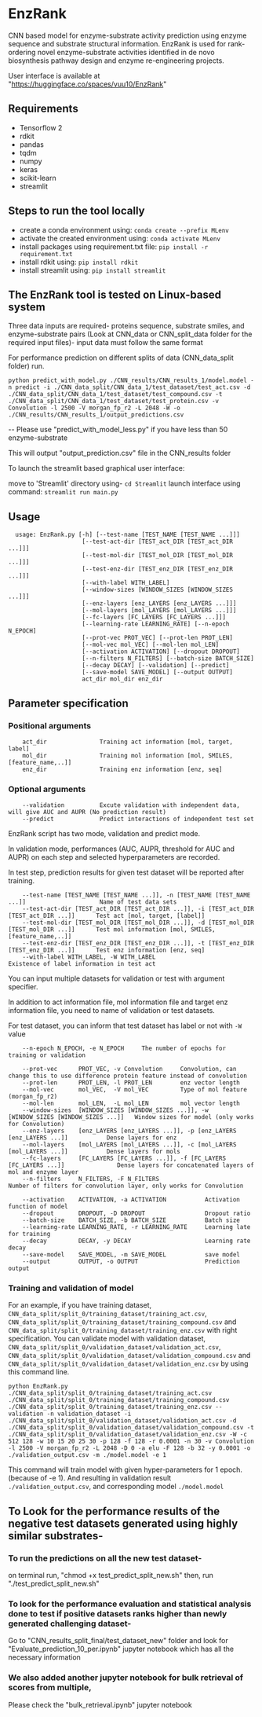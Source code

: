 # EnzRank

CNN based model for enzyme-substrate activity prediction using enzyme sequence and substrate structural information. EnzRank is used for rank-ordering novel enzyme-substrate activities identified in de novo biosynthesis pathway design and enzyme re-engineering projects. 

User interface is available at "https://huggingface.co/spaces/vuu10/EnzRank"

## Requirements
- Tensorflow 2
- rdkit
- pandas
- tqdm
- numpy 
- keras 
- scikit-learn
- streamlit

## Steps to run the tool locally

- create a conda environment using: `conda create --prefix MLenv`
- activate the created environment using: `conda activate MLenv`
- install packages using requirement.txt file: `pip install -r requirement.txt`
- install rdkit using: `pip install rdkit` 
- install streamlit using: `pip install streamlit`

## The EnzRank tool is tested on Linux-based system

Three data inputs are required- proteins sequence, substrate smiles, and enzyme-substrate pairs (Look at CNN_data or CNN_split_data folder for the required input files)- input data must follow the same format

For performance prediction on different splits of data (CNN_data_split folder) run. 

`python predict_with_model.py ./CNN_results/CNN_results_1/model.model -n predict -i ./CNN_data_split/CNN_data_1/test_dataset/test_act.csv -d ./CNN_data_split/CNN_data_1/test_dataset/test_compound.csv -t ./CNN_data_split/CNN_data_1/test_dataset/test_protein.csv -v Convolution -l 2500 -V morgan_fp_r2 -L 2048 -W -o ./CNN_results/CNN_results_1/output_predictions.csv`

-- Please use "predict_with_model_less.py" if you have less than 50 enzyme-substrate 

This will output "output_prediction.csv" file in the CNN_results folder

To launch the streamlit based graphical user interface: 

move to 'Streamlit' directory using- `cd Streamlit` 
launch interface using command: `streamlit run main.py` 


## Usage 
```
  usage: EnzRank.py [-h] [--test-name [TEST_NAME [TEST_NAME ...]]]
                     [--test-act-dir [TEST_act_DIR [TEST_act_DIR ...]]]
                     [--test-mol-dir [TEST_mol_DIR [TEST_mol_DIR ...]]]
                     [--test-enz-dir [TEST_enz_DIR [TEST_enz_DIR ...]]]
                     [--with-label WITH_LABEL]
                     [--window-sizes [WINDOW_SIZES [WINDOW_SIZES ...]]]
                     [--enz-layers [enz_LAYERS [enz_LAYERS ...]]]
                     [--mol-layers [mol_LAYERS [mol_LAYERS ...]]]
                     [--fc-layers [FC_LAYERS [FC_LAYERS ...]]]
                     [--learning-rate LEARNING_RATE] [--n-epoch N_EPOCH]
                     [--prot-vec PROT_VEC] [--prot-len PROT_LEN]
                     [--mol-vec mol_VEC] [--mol-len mol_LEN]
                     [--activation ACTIVATION] [--dropout DROPOUT]
                     [--n-filters N_FILTERS] [--batch-size BATCH_SIZE]
                     [--decay DECAY] [--validation] [--predict]
                     [--save-model SAVE_MODEL] [--output OUTPUT]
                     act_dir mol_dir enz_dir
```

## Parameter specification

### Positional arguments
```
    act_dir               Training act information [mol, target, label]
    mol_dir               Training mol information [mol, SMILES,[feature_name,..]]
    enz_dir               Training enz information [enz, seq]
```
### Optional arguments

```
    --validation          Excute validation with independent data, will give AUC and AUPR (No prediction result)
    --predict             Predict interactions of independent test set
```

EnzRank script has two mode, validation and predict mode.

In validation mode, performances (AUC, AUPR, threshold for AUC and AUPR) on each step and selected hyperparameters are recorded.

In test step, prediction results for given test dataset will be reported after training.

```
    --test-name [TEST_NAME [TEST_NAME ...]], -n [TEST_NAME [TEST_NAME ...]]                     Name of test data sets
    --test-act-dir [TEST_act_DIR [TEST_act_DIR ...]], -i [TEST_act_DIR [TEST_act_DIR ...]]      Test act [mol, target, [label]]
    --test-mol-dir [TEST_mol_DIR [TEST_mol_DIR ...]], -d [TEST_mol_DIR [TEST_mol_DIR ...]]      Test mol information [mol, SMILES,[feature_name,..]]
    --test-enz-dir [TEST_enz_DIR [TEST_enz_DIR ...]], -t [TEST_enz_DIR [TEST_enz_DIR ...]]      Test enz information [enz, seq]
    --with-label WITH_LABEL, -W WITH_LABEL                                                      Existence of label information in test act
```
You can input multiple datasets for validation or test with argument specifier.

In addition to act information file, mol information file and target enz information file, you need to name of validation or test datasets.

For test dataset, you can inform that test dataset has label or not with `-W` value

```
    --n-epoch N_EPOCH, -e N_EPOCH     The number of epochs for training or validation
    
    --prot-vec      PROT_VEC, -v Convolution     Convolution, can change this to use difference protein feature instead of convolution
    --prot-len      PROT_LEN, -l PROT_LEN        enz vector length
    --mol-vec       mol_VEC,  -V mol_VEC         Type of mol feature (morgan_fp_r2)
    --mol-len       mol_LEN,  -L mol_LEN         mol vector length
    --window-sizes  [WINDOW_SIZES [WINDOW_SIZES ...]], -w [WINDOW_SIZES [WINDOW_SIZES ...]]   Window sizes for model (only works for Convolution)
    --enz-layers    [enz_LAYERS [enz_LAYERS ...]], -p [enz_LAYERS [enz_LAYERS ...]]           Dense layers for enz
    --mol-layers    [mol_LAYERS [mol_LAYERS ...]], -c [mol_LAYERS [mol_LAYERS ...]]           Dense layers for mols
    --fc-layers     [FC_LAYERS [FC_LAYERS ...]], -f [FC_LAYERS [FC_LAYERS ...]]               Dense layers for concatenated layers of mol and enzyme layer
    --n-filters     N_FILTERS, -F N_FILTERS                                                   Number of filters for convolution layer, only works for Convolution

    --activation    ACTIVATION, -a ACTIVATION           Activation function of model
    --dropout       DROPOUT, -D DROPOUT                 Dropout ratio
    --batch-size    BATCH_SIZE, -b BATCH_SIZE           Batch size
    --learning-rate LEARNING_RATE, -r LEARNING_RATE     Learning late for training
    --decay         DECAY, -y DECAY                     Learning rate decay
    --save-model    SAVE_MODEL, -m SAVE_MODEL           save model
    --output        OUTPUT, -o OUTPUT                   Prediction output
```

### Training and validation of model

For an example, if you have training dataset, `CNN_data_split/split_0/training_dataset/training_act.csv`, `CNN_data_split/split_0/training_dataset/training_compound.csv` and `CNN_data_split/split_0/training_dataset/training_enz.csv` with right specification.
You can validate model with validation dataset, `CNN_data_split/split_0/validation_dataset/validation_act.csv`, `CNN_data_split/split_0/validation_dataset/validation_compound.csv` and `CNN_data_split/split_0/validation_dataset/validation_enz.csv` by using this command line.

`python EnzRank.py ./CNN_data_split/split_0/training_dataset/training_act.csv ./CNN_data_split/split_0/training_dataset/training_compound.csv ./CNN_data_split/split_0/training_dataset/training_enz.csv --validation -n validation_dataset -i ./CNN_data_split/split_0/validation_dataset/validation_act.csv -d ./CNN_data_split/split_0/validation_dataset/validation_compound.csv -t ./CNN_data_split/split_0/validation_dataset/validation_enz.csv -W -c 512 128 -w 10 15 20 25 30 -p 128 -f 128 -r 0.0001 -n 30 -v Convolution -l 2500 -V morgan_fp_r2 -L 2048 -D 0 -a elu -F 128 -b 32 -y 0.0001 -o ./validation_output.csv -m ./model.model -e 1`

This command will train model with given hyper-parameters for 1 epoch. (because of -e 1).
And resulting in validation result `./validation_output.csv`, and corresponding model `./model.model`

## To Look for the performance results of the negative test datasets generated using highly similar substrates- 

### To run the predictions on all the new test dataset- 
on terminal run, "chmod +x test_predict_split_new.sh"
then, run "./test_predict_split_new.sh"

### To look for the performance evaluation and statistical analysis done to test if positive datasets ranks higher than newly generated challenging dataset- 
Go to "CNN_results_split_final/test_dataset_new" folder and look for "Evaluate_prediction_10_per.ipynb" jupyter notebook which has all the necessary information

### We also added another jupyter notebook for bulk retrieval of scores from multiple, 
Please check the "bulk_retrieval.ipynb" jupyter notebook
